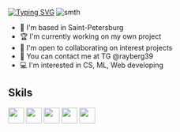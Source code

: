 [![Typing SVG](https://readme-typing-svg.herokuapp.com?font=Fira+Code&weight=800&pause=1000&background=4FFFE900&width=435&lines=Hey%2C+I'm+Danila!;And+I'm+a+student+of+cyber+security+)](https://git.io/typing-svg)
![smth](https://user-images.githubusercontent.com/74038190/225813708-98b745f2-7d22-48cf-9150-083f1b00d6c9.gif)
- 🛟 I'm based in Saint-Petersburg
- 🏆 I'm currently working on my own project
- 🏁 I'm open to collaborating on interest projects
- 📱 You can contact me at TG @rayberg39
- 💻 I'm interested in CS, ML, Web developing 
## Skils 
<span>
  <img height="32" width="32" src="https://cdn.simpleicons.org/selenium" />
  <img height="32" width="32" src="https://cdn.simpleicons.org/python" />
  <img height="32" width="32" src="https://cdn.simpleicons.org/git " />
  <img height="32" width="32" src="https://cdn.simpleicons.org/psql " />
  <img height="32" width="32" src="https://cdn.simpleicons.org/go" />
</span>


